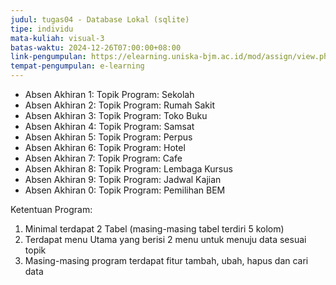 ```yaml
---
judul: tugas04 - Database Lokal (sqlite)
tipe: individu
mata-kuliah: visual-3
batas-waktu: 2024-12-26T07:00:00+08:00
link-pengumpulan: https://elearning.uniska-bjm.ac.id/mod/assign/view.php?id=53919
tempat-pengumpulan: e-learning
---
```


- Absen Akhiran 1: Topik Program: Sekolah
- Absen Akhiran 2: Topik Program: Rumah Sakit
- Absen Akhiran 3: Topik Program: Toko Buku
- Absen Akhiran 4: Topik Program: Samsat
- Absen Akhiran 5: Topik Program: Perpus
- Absen Akhiran 6: Topik Program: Hotel
- Absen Akhiran 7: Topik Program: Cafe
- Absen Akhiran 8: Topik Program: Lembaga Kursus
- Absen Akhiran 9: Topik Program: Jadwal Kajian
- Absen Akhiran 0: Topik Program: Pemilihan BEM

Ketentuan Program:

1. Minimal terdapat 2 Tabel (masing-masing tabel terdiri 5 kolom)
2. Terdapat menu Utama yang berisi 2 menu untuk menuju data sesuai topik
3. Masing-masing program terdapat fitur tambah, ubah, hapus dan cari data
